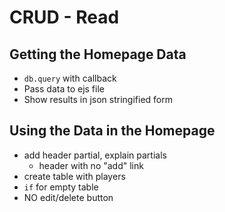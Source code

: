 # C**R**UD - Read
## Getting the Homepage Data
- `db.query` with callback
- Pass data to ejs file
- Show results in json stringified form

## Using the Data in the Homepage
- add header partial, explain partials
    - header with no "add" link
- create table with players
- `if` for empty table
- NO edit/delete button